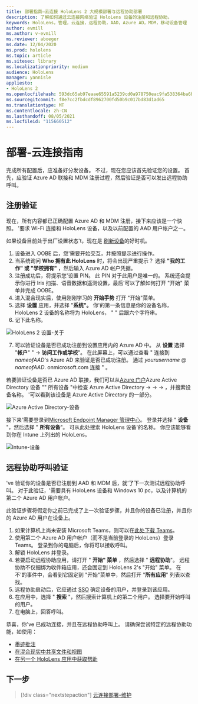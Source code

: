 ```yaml
---
title: 部署指南–云连接 HoloLens 2 大规模部署与远程协助部署
description: 了解如何通过云连接网络验证 HoloLens 设备的注册和远程协助。
keywords: HoloLens，管理，云连接，远程协助，AAD，Azure AD，MDM，移动设备管理
author: evmill
ms.author: v-evmill
ms.reviewer: aboeger
ms.date: 12/04/2020
ms.prod: hololens
ms.topic: article
ms.sitesec: library
ms.localizationpriority: medium
audience: HoloLens
manager: yannisle
appliesto:
- HoloLens 2
ms.openlocfilehash: 593dc65ab97eaae65591a5239cd0a978750eac9fa538364ba6bbc7ef0a2a08a4
ms.sourcegitcommit: f8e7cc2fbdcdf8962700fd50b9c017bd83d1ad65
ms.translationtype: MT
ms.contentlocale: zh-CN
ms.lasthandoff: 08/05/2021
ms.locfileid: "115660512"
---
```

# <a name="deploy---cloud-connected-guide"></a>部署-云连接指南

完成所有配置后，应准备好分发设备。 不过，现在您应该首先验证您的设置。 首先，应验证 Azure AD 联接和 MDM 注册过程，然后验证是否可以发出远程协助呼叫。

## <a name="enrollment-validation"></a>注册验证

现在，所有内容都已正确配置 Azure AD 和 MDM 注册，接下来应该是一个快照。 &#39;要求 Wi-Fi 连接和 HoloLens 设备，以及以前配置的 AAD 用户帐户之一。

如果设备目前处于出厂设置状态&#39;t，现在是 [刷新设备](/hololens/hololens-recovery#clean-reflash-the-device)的好时机。

1. 设备进入 OOBE 后，您&#39;需要开始交互，并按照提示进行操作。 
1. 当系统询问 **Who 拥有此 HoloLens** 时，将会出现严重提示？ 选择 **"我的工作" 或 "学校拥有"** ，然后输入 Azure AD 帐户凭据。
1. 注册成功后，将提示您&#39;设置 PIN。 此 PIN 对于此用户是唯一的。 系统还会提示你进行 Iris 扫描、语音数据和遥测设置，最后&#39;可以了解如何打开 "开始" 菜单并完成 OOBE。
1. 进入混合现实后，使用刚刚学习的 **开始手势** 打开 "开始"菜单。
1. 选择 **设置** 应用，并选择 "**系统"。** 你&#39;的第一条信息是你的设备名称，HoloLens 2 设备的名称将为 HoloLens， &quot; &quot; 后跟六个字符串。
1. 记下此名称。

![HoloLens 2 设置-关于](./images/hololens2-settings-about.jpg)

7. 可以验证设备是否已成功注册到设置应用内的 Azure AD 中。 从 **设置** 选择 "**帐户**" "  ->  **访问工作或学校**"。 在此屏幕上，可以通过查看 &quot; 连接到 _nameofAAD_&#39;s Azure AD 来验证是否已成功注册。 通过 _yourusername_ @ _nameofAAD_. onmicrosoft.com 连接 &quot; 。


若要验证设备是否已 Azure AD 联接，我们可以从[Azure 门户](https://portal.azure.com/#home)Azure Active Directory 设备 "" 所有设备 "中检查 Azure Active Directory  ->    ->    ->  ，并搜索设备名称。 &#39;可以看到该设备是 Azure Active Directory 的一部分。


![Azure Active Directory-设备](./images/aad-enrollment.png)

接下来&#39;需要登录到[Microsoft Endpoint Manager 管理中心](https://endpoint.microsoft.com/#home)。 登录并选择 " **设备** "，然后选择 " **所有设备**"。 可从此处搜索 HoloLens 设备&#39;的名称。 你应该能够看到你在 Intune 上列出的 HoloLens。

![Intune-设备](./images/endpoint-all-devices-enrolled.png)

## <a name="remote-assist-call-validation"></a>远程协助呼叫验证

&#39;ve 验证你的设备是否已注册到 AAD 和 MDM 后，就&#39;了下一次测试远程协助呼叫。 对于此验证，&#39;需要具有 HoloLens 设备和 Windows 10 pc，以及计算机的第二个 Azure AD 用户帐户。

此验证步骤将假定你之前已完成了上一次验证步骤，并且你的设备已注册，并且你的 Azure AD 用户在设备上。


1. 如果计算机上尚未安装 Microsoft Teams，则可以在[此处下载 Teams](https://www.microsoft.com/microsoft-365/microsoft-teams/download-app)。
2. 使用第二个 Azure AD 用户帐户（而不是当前登录的 HoloLens）登录 Teams。 登录到你的电脑后，你将可以接收呼叫。
3. 解锁 HoloLens 并登录。
4. 若要启动远程协助应用，请打开 " **开始" 菜单** ，然后选择 " **远程协助**"。 远程协助不仅捆绑为收件箱应用，还会固定到 HoloLens 2&#39;s "开始" 菜单。 在不&#39;的事件中，会看到它固定到 "开始"菜单中，然后打开 "**所有应用**" 列表以查找。
5. 远程协助启动后，它应通过 [SSO](/azure/active-directory/manage-apps/what-is-single-sign-on) 确定设备的用户，并登录到该应用。
6. 在应用中，选择 " **搜索** "，然后搜索计算机上的第二个用户。 选择要开始呼叫的用户。
7. 在电脑上，回答呼叫。

恭喜，你&#39;ve 已成功连接，并且在远程协助呼叫上。 请确保尝试特定的远程协助功能，如使用：

- [墨迹批注](/dynamics365/mixed-reality/remote-assist/add-annotations-hololens)
- [在混合现实中共享文件和视图](/dynamics365/mixed-reality/remote-assist/display-save-files)
- [在另一个 HoloLens 应用中获取帮助](/dynamics365/mixed-reality/remote-assist/get-help-hololens-app-hololens)

## <a name="next-step"></a>下一步

> [!div class="nextstepaction"]
> [云连接部署-维护](hololens2-cloud-connected-maintain.md)